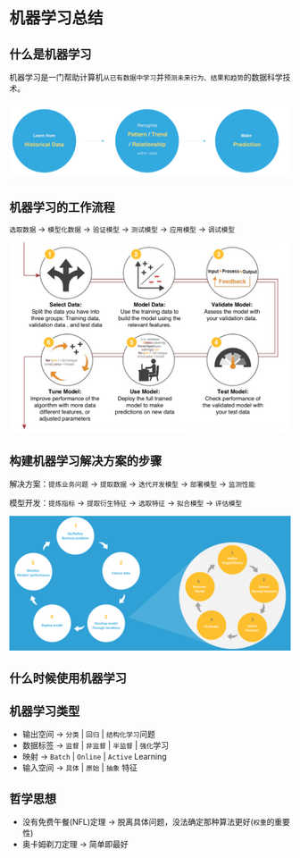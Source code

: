 # 机器学习总结 

## 什么是机器学习

机器学习是一门帮助计算机`从已有数据中学习`并`预测未来行为、结果和趋势`的数据科学技术。

![](/images/zj_jqxx.png)

## 机器学习的工作流程

`选取数据` -> `模型化数据` -> `验证模型` -> `测试模型` -> `应用模型` -> `调试模型`

![](/images/zj_gzlc.png)

## 构建机器学习解决方案的步骤

解决方案：`提炼业务问题` -> `提取数据` -> `迭代开发模型` -> `部署模型` -> `监测性能`

模型开发：`提炼指标` -> `提取衍生特征` -> `选取特征` -> `拟合模型` -> `评估模型`

![](/images/zj_gjbz.png)

## 什么时候使用机器学习

## 机器学习类型
- 输出空间 -> `分类` | `回归` | `结构化学习`问题
- 数据标签 -> `监督` | `非监督` | `半监督` | `强化`学习
- 映射 -> `Batch` | `Online` | `Active` Learning
- 输入空间 -> `具体` | `原始` | `抽象` 特征

## 哲学思想

- 没有免费午餐(NFL)定理 -> 脱离具体问题，没法确定那种算法更好(`权重`的重要性) 
- 奥卡姆剃刀定理 -> 简单即最好

## 
